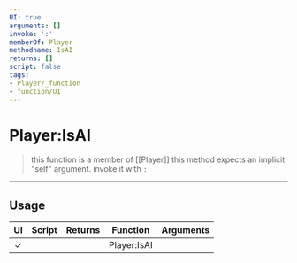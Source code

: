 ```yaml
---
UI: true
arguments: []
invoke: ':'
memberOf: Player
methodname: IsAI
returns: []
script: false
tags:
- Player/_function
- function/UI
---
```

# Player:IsAI
> this function is a member of [[Player]]
> this method expects an implicit "self" argument. invoke it with `:`
-----
## Usage
|  UI | Script | Returns | Function | Arguments |
|:---:|:------:|-------:|:--------:|:---------|
|✓| ||Player:IsAI||
